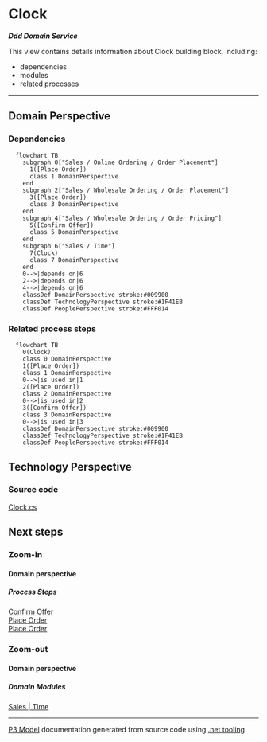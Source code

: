 ﻿
# Clock

***Ddd Domain Service***  

This view contains details information about Clock building block, including:
- dependencies
- modules
- related processes  

---



## Domain Perspective


### Dependencies

```mermaid
  flowchart TB
    subgraph 0["Sales / Online Ordering / Order Placement"]
      1([Place Order])
      class 1 DomainPerspective
    end
    subgraph 2["Sales / Wholesale Ordering / Order Placement"]
      3([Place Order])
      class 3 DomainPerspective
    end
    subgraph 4["Sales / Wholesale Ordering / Order Pricing"]
      5([Confirm Offer])
      class 5 DomainPerspective
    end
    subgraph 6["Sales / Time"]
      7(Clock)
      class 7 DomainPerspective
    end
    0-->|depends on|6
    2-->|depends on|6
    4-->|depends on|6
    classDef DomainPerspective stroke:#009900
    classDef TechnologyPerspective stroke:#1F41EB
    classDef PeoplePerspective stroke:#FFF014
```

### Related process steps

```mermaid
  flowchart TB
    0(Clock)
    class 0 DomainPerspective
    1([Place Order])
    class 1 DomainPerspective
    0-->|is used in|1
    2([Place Order])
    class 2 DomainPerspective
    0-->|is used in|2
    3([Confirm Offer])
    class 3 DomainPerspective
    0-->|is used in|3
    classDef DomainPerspective stroke:#009900
    classDef TechnologyPerspective stroke:#1F41EB
    classDef PeoplePerspective stroke:#FFF014
```

## Technology Perspective


### Source code

[Clock.cs](../../../../../../../Sources/Sales/Sales.DeepModel/Time/Clock.cs)  

## Next steps


### Zoom-in


#### Domain perspective


##### Process Steps

[Confirm Offer](../WholesaleOrdering/OrderPricing/ConfirmOffer.md)  
[Place Order](../OnlineOrdering/OrderPlacement/PlaceOrder.md)  
[Place Order](../WholesaleOrdering/OrderPlacement/PlaceOrder.md)  

### Zoom-out


#### Domain perspective


##### Domain Modules

[Sales | Time](Time.md)  

---

[P3 Model](https://github.com/P3-model/P3-model) documentation generated from source code using [.net tooling](https://github.com/P3-model/P3-model-dotnet)